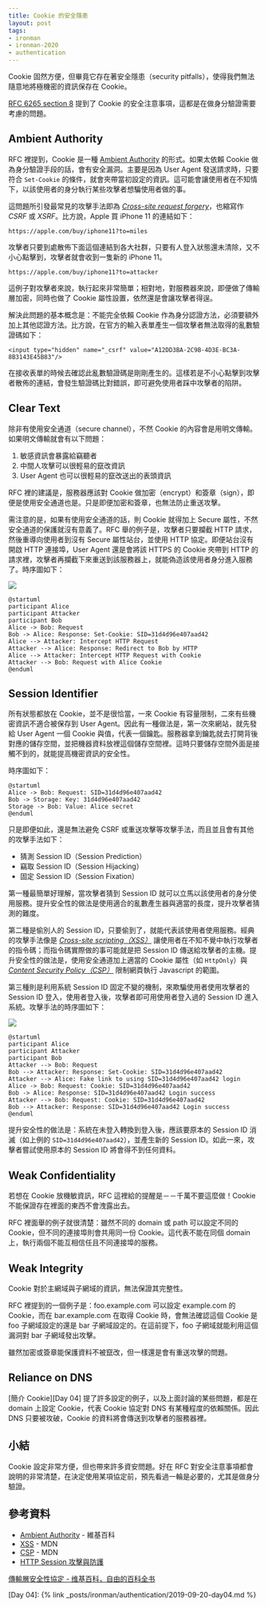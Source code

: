 ```yaml
---
title: Cookie 的安全隱患
layout: post
tags:
- ironman
- ironman-2020
- authentication
---
```


Cookie 固然方便，但畢竟它存在著安全隱患（security pitfalls），使得我們無法隨意地將極機密的資訊保存在 Cookie。

[RFC 6265 section 8](https://tools.ietf.org/html/rfc6265#section-8) 提到了 Cookie 的安全注意事項，這都是在做身分驗證需要考慮的問題。

## Ambient Authority

RFC 裡提到，Cookie 是一種 [Ambient Authority][] 的形式。如果太依賴 Cookie 做為身分驗證手段的話，會有安全漏洞。主要是因為 User Agent 發送請求時，只要符合 `Set-Cookie` 的條件，就會夾帶當初設定的資訊。這可能會讓使用者在不知情下，以該使用者的身分執行某些攻擊者想騙使用者做的事。

這問題所引發最常見的攻擊手法即為 [*Cross-site request forgery*][CSRF]，也縮寫作 *CSRF* 或 *XSRF*。比方說，Apple 買 iPhone 11 的連結如下：

```
https://apple.com/buy/iphone11?to=miles
``` 

攻擊者只要到處散佈下面這個連結到各大社群，只要有人登入狀態還未清除，又不小心點擊到，攻擊者就會收到一隻新的 iPhone 11。

```
https://apple.com/buy/iphone11?to=attacker
``` 

這例子對攻擊者來說，執行起來非常簡單；相對地，對服務器來說，即便做了傳輸層加密，同時也做了 Cookie 屬性設置，依然還是會讓攻擊者得逞。

解決此問題的基本概念是：不能完全依賴 Cookie 作為身分認證方法，必須要額外加上其他認證方法。比方說，在官方的輸入表單產生一個攻擊者無法取得的亂數驗證碼如下：

```
<input type="hidden" name="_csrf" value="A12DD3BA-2C9B-4D3E-BC3A-8B3143E45B83"/>
```

在接收表單的時候去確認此亂數驗證碼是剛剛產生的。這樣若是不小心點擊到攻擊者散佈的連結，會發生驗證碼比對錯誤，即可避免使用者踩中攻擊者的陷阱。

## Clear Text

除非有使用安全通道（secure channel），不然 Cookie 的內容會是用明文傳輸。如果明文傳輸就會有以下問題：

1. 敏感資訊會暴露給竊聽者
2. 中間人攻擊可以很輕易的竄改資訊
3. User Agent 也可以很輕易的竄改送出的表頭資訊

RFC 裡的建議是，服務器應該對 Cookie 做加密（encrypt）和簽章（sign），即便是使用安全通道也是。只是即便加密和簽章，也無法防止重送攻擊。

需注意的是，如果有使用安全通道的話，則 Cookie 就得加上 Secure 屬性，不然安全通道的保護就沒有意義了。RFC 舉的例子是，攻擊者只要攔截 HTTP 請求，然後重導向使用者到沒有 Secure 屬性站台，並使用 HTTP 協定。即便站台沒有開啟 HTTP 連接埠，User Agent 還是會將該 HTTPS 的 Cookie 夾帶到 HTTP 的請求裡，攻擊者再攔截下來重送到該服務器上，就能偽造該使用者身分進入服務了。時序圖如下：

![](http://www.plantuml.com/plantuml/png/bP1D3i8W48NtFSLSe8a_ZSOcclgpi3kZlG25IIIjW32DyVP26qo8ArUyURpX6wPon2mDZpup_fHS6gO8zhtac3f4Z7Te4_EWssoCGhuBHGbNV0xeAFD5yCRBu3gZbVFgXfGVjUvaqFLfkvoBGcnMMCpMZ8bY4P_plP5OGgq8BKT3S6wQovSH0v3_ae8IqY8d80rXclOzTly1W9UaEqpJfh3mrIGruMEsGYNyHZy0)

```
@startuml
participant Alice
participant Attacker
participant Bob
Alice -> Bob: Request
Bob -> Alice: Response: Set-Cookie: SID=31d4d96e407aad42
Alice --> Attacker: Intercept HTTP Request
Attacker --> Alice: Response: Redirect to Bob by HTTP
Alice --> Attacker: Intercept HTTP Request with Cookie
Attacker --> Bob: Request with Alice Cookie
@enduml
```

## Session Identifier

所有狀態都放在 Cookie，並不是很恰當，一來 Cookie 有容量限制，二來有些機密資訊不適合被保存到 User Agent。因此有一種做法是，第一次來網站，就先發給 User Agent 一個 Cookie 與值，代表一個鑰匙。服務器拿到鑰匙就去打開背後對應的儲存空間，並把機器資料放裡這個儲存空間裡。這時只要儲存空間外面是接觸不到的，就能提高機密資訊的安全性。

時序圖如下：

```
@startuml
Alice -> Bob: Request: SID=31d4d96e407aad42
Bob -> Storage: Key: 31d4d96e407aad42
Storage -> Bob: Value: Alice secret
@enduml
```

只是即便如此，還是無法避免 CSRF 或重送攻擊等攻擊手法，而且並且會有其他的攻擊手法如下：

* 猜測 Session ID（Session Prediction）
* 竊取 Session ID（Session Hijacking）
* 固定 Session ID（Session Fixation）

第一種最簡單好理解，當攻擊者猜到 Session ID 就可以立馬以該使用者的身分使用服務。提升安全性的做法是使用適合的亂數產生器與適當的長度，提升攻擊者猜測的難度。

第二種是偷別人的 Session ID，只要偷到了，就能代表該使用者使用服務。經典的攻擊手法像是 [*Cross-site scripting（XSS）*][XSS] 讓使用者在不知不覺中執行攻擊者的指令碼；而指令碼實際做的事可能就是把 Session ID 傳送給攻擊者的主機。提升安全性的做法是，使用安全通道加上適當的 Cookie 屬性（如 `HttpOnly`）與 [*Content Security Policy（CSP）*][CSP] 限制網頁執行 Javascript 的範圍。

第三種則是利用系統 Session ID 固定不變的機制，來欺騙使用者使用攻擊者的 Session ID 登入，使用者登入後，攻擊者即可用使用者登入過的 Session ID 進入系統。攻擊手法的時序圖如下：

![](http://www.plantuml.com/plantuml/png/bP1Tgi8m48NViuhPGE5UBOe5fVuW23xf2c8ob90qgPt9_cs42f4Yz2d9cPny7wc9PS-nTQ8RLgDC9pt3tXc5US8ibSK-2m_X8SO15CKk1HNSy1cHM0o757wgQK9Ty8GLt96BOmZMfFtbj5t-wr9lLbZ-hQNKvI9_DkaC5y_I8ZZZBN20ICOtarrmeJ5Ul4lm9LN1JsfI7dcPxXJccZ10KIaaoeNd8lDVceEjqUlOkXS0)

```
@startuml
participant Alice
participant Attacker
participant Bob
Attacker --> Bob: Request
Bob --> Attacker: Response: Set-Cookie: SID=31d4d96e407aad42
Attacker --> Alice: Fake link to using SID=31d4d96e407aad42 login
Alice -> Bob: Request: Cookie: SID=31d4d96e407aad42
Bob -> Alice: Response: SID=31d4d96e407aad42 Login success
Attacker --> Bob: Request: Cookie: SID=31d4d96e407aad42
Bob --> Attacker: Response: SID=31d4d96e407aad42 Login success
@enduml
```

提升安全性的做法是：系統在未登入轉換到登入後，應該要原本的 Session ID 消滅（如上例的 `SID=31d4d96e407aad42`），並產生新的 Session ID。如此一來，攻擊者嘗試使用原本的 Session ID 將會得不到任何資料。

## Weak Confidentiality

若想在 Cookie 放機敏資訊，RFC 這裡給的提醒是－－千萬不要這麼做！Cookie 不能保證存在裡面的東西不會洩露出去。

RFC 裡面舉的例子就很清楚：雖然不同的 domain 或 path 可以設定不同的 Cookie，但不同的連接埠則會共用同一份 Cookie。這代表不能在同個 domain 上，執行兩個不能互相信任且不同連接埠的服務。

## Weak Integrity

Cookie 對於主網域與子網域的資訊，無法保證其完整性。

RFC 裡提到的一個例子是：foo.example.com 可以設定 example.com 的 Cookie，而在 bar.example.com 在取得 Cookie 時，會無法確認這個 Cookie 是 foo 子網域設定的還是 bar 子網域設定的。在這前提下，foo 子網域就能利用這個漏洞對 bar 子網域發出攻擊。

雖然加密或簽章能保護資料不被竄改，但一樣還是會有重送攻擊的問題。

## Reliance on DNS

[簡介 Cookie][Day 04] 提了許多設定的例子，以及上面討論的某些問題，都是在 domain 上設定 Cookie，代表 Cookie 協定對 DNS 有某種程度的依賴關係。因此 DNS 只要被攻破，Cookie 的資料將會傳送到攻擊者的服務器裡。

## 小結

Cookie 設定非常方便，但也帶來許多資安問題。好在 RFC 對安全注意事項都會說明的非常清楚，在決定使用某項協定前，預先看過一輪是必要的，尤其是做身分驗證。

## 參考資料

* [Ambient Authority][] - 維基百科
* [XSS][] - MDN
* [CSP][] - MDN
* [HTTP Session 攻擊與防護](https://devco.re/blog/2014/06/03/http-session-protection/)

[傳輸層安全性協定 - 维基百科，自由的百科全书](https://zh.wikipedia.org/wiki/%E5%82%B3%E8%BC%B8%E5%B1%A4%E5%AE%89%E5%85%A8%E6%80%A7%E5%8D%94%E5%AE%9A)

[Ambient Authority]: https://en.wikipedia.org/wiki/Ambient_authority
[XSS]: https://developer.mozilla.org/en-US/docs/Glossary/Cross-site_scripting
[CSRF]: https://developer.mozilla.org/en-US/docs/Glossary/CSRF
[CSP]: https://developer.mozilla.org/en-US/docs/Glossary/CSP

[Day 04]: {% link _posts/ironman/authentication/2019-09-20-day04.md %}
